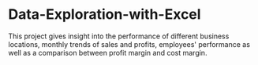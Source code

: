 # Data-Exploration-with-Excel
This project gives insight into the performance of different business locations, monthly trends of sales and profits, employees' performance as well as a comparison between profit margin and cost margin.
